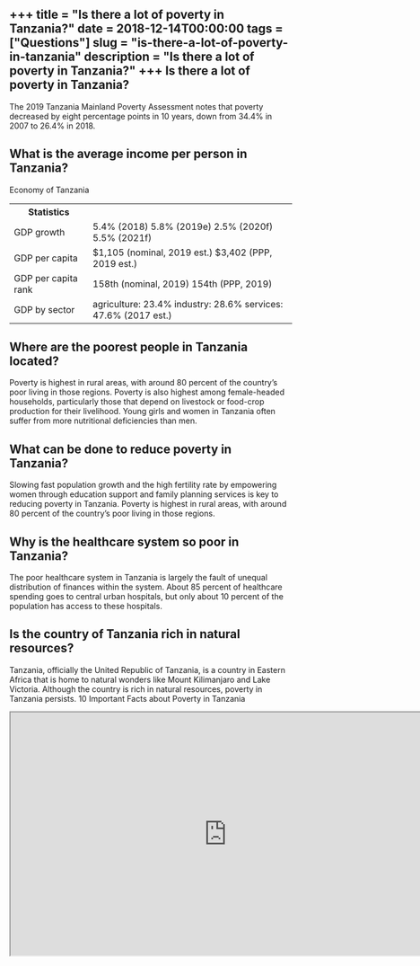 +++
title = "Is there a lot of poverty in Tanzania?"
date = 2018-12-14T00:00:00
tags = ["Questions"]
slug = "is-there-a-lot-of-poverty-in-tanzania"
description = "Is there a lot of poverty in Tanzania?"
+++
Is there a lot of poverty in Tanzania?
--------------------------------------

The 2019 Tanzania Mainland Poverty Assessment notes that poverty decreased by eight percentage points in 10 years, down from 34.4% in 2007 to 26.4% in 2018.

What is the average income per person in Tanzania?
--------------------------------------------------

Economy of Tanzania

<table><tr><th>Statistics</th></tr><tr><td>GDP growth</td><td>5.4% (2018) 5.8% (2019e) 2.5% (2020f) 5.5% (2021f)</td></tr><tr><td>GDP per capita</td><td>$1,105 (nominal, 2019 est.) $3,402 (PPP, 2019 est.)</td></tr><tr><td>GDP per capita rank</td><td>158th (nominal, 2019) 154th (PPP, 2019)</td></tr><tr><td>GDP by sector</td><td>agriculture: 23.4% industry: 28.6% services: 47.6% (2017 est.)</td></tr></table>

Where are the poorest people in Tanzania located?
-------------------------------------------------

Poverty is highest in rural areas, with around 80 percent of the country’s poor living in those regions. Poverty is also highest among female-headed households, particularly those that depend on livestock or food-crop production for their livelihood. Young girls and women in Tanzania often suffer from more nutritional deficiencies than men.

What can be done to reduce poverty in Tanzania?
-----------------------------------------------

Slowing fast population growth and the high fertility rate by empowering women through education support and family planning services is key to reducing poverty in Tanzania. Poverty is highest in rural areas, with around 80 percent of the country’s poor living in those regions.

Why is the healthcare system so poor in Tanzania?
-------------------------------------------------

The poor healthcare system in Tanzania is largely the fault of unequal distribution of finances within the system. About 85 percent of healthcare spending goes to central urban hospitals, but only about 10 percent of the population has access to these hospitals.

Is the country of Tanzania rich in natural resources?
-----------------------------------------------------

Tanzania, officially the United Republic of Tanzania, is a country in Eastern Africa that is home to natural wonders like Mount Kilimanjaro and Lake Victoria. Although the country is rich in natural resources, poverty in Tanzania persists. 10 Important Facts about Poverty in Tanzania

<iframe allow="accelerometer; autoplay; clipboard-write; encrypted-media; gyroscope; picture-in-picture" allowfullscreen="" class="__youtube_prefs__  epyt-is-override  no-lazyload" data-no-lazy="1" data-origheight="433" data-origwidth="770" data-skipgform_ajax_framebjll="" height="433" id="_ytid_94064" loading="lazy" src="https://www.youtube.com/embed/AqAvTY-asPM?enablejsapi=1&autoplay=0&cc_load_policy=0&cc_lang_pref=&iv_load_policy=1&loop=0&modestbranding=0&rel=1&fs=1&playsinline=0&autohide=2&theme=dark&color=red&controls=1&" title="YouTube player" width="770"></iframe>